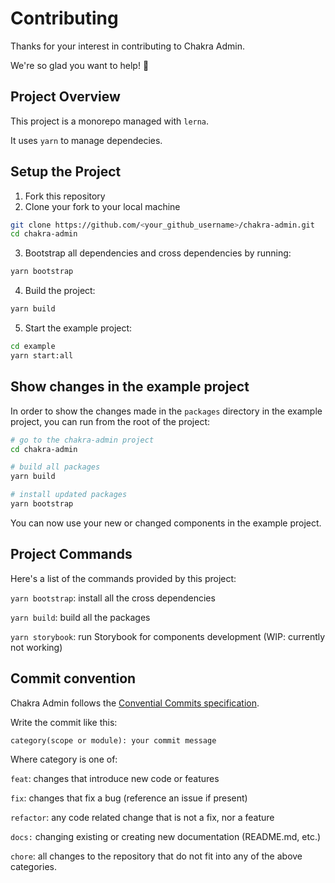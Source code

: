 # Contributing

Thanks for your interest in contributing to Chakra Admin.

We're so glad you want to help! 💖

## Project Overview

This project is a monorepo managed with `lerna`.

It uses `yarn` to manage dependecies.

## Setup the Project

1. Fork this repository
2. Clone your fork to your local machine

```bash
git clone https://github.com/<your_github_username>/chakra-admin.git
cd chakra-admin
```

3. Bootstrap all dependencies and cross dependencies by running:

```bash
yarn bootstrap
```

4. Build the project:

```bash
yarn build
```

5. Start the example project:

```bash
cd example
yarn start:all
```

## Show changes in the example project

In order to show the changes made in the `packages` directory in the example project, you can run from the root of the project:

```bash
# go to the chakra-admin project
cd chakra-admin

# build all packages
yarn build

# install updated packages
yarn bootstrap
```

You can now use your new or changed components in the example project.

## Project Commands

Here's a list of the commands provided by this project:

`yarn bootstrap`: install all the cross dependencies

`yarn build`: build all the packages

`yarn storybook`: run Storybook for components development (WIP: currently not working)

## Commit convention

Chakra Admin follows the [Convential Commits specification](https://www.conventionalcommits.org/).

Write the commit like this:

```
category(scope or module): your commit message
```

Where category is one of:

`feat`: changes that introduce new code or features

`fix`: changes that fix a bug (reference an issue if present)

`refactor`: any code related change that is not a fix, nor a feature

`docs:` changing existing or creating new documentation (README.md, etc.)

`chore`: all changes to the repository that do not fit into any of the above categories.
